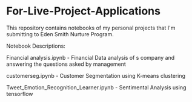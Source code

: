 # For-Live-Project-Applications
This repository contains notebooks of my personal projects that I'm submitting to Eden Smith Nurture Program.

Notebook Descriptions:

Financial analysis.ipynb - Financial Data analysis of s company and answering the questions asked by management

customerseg.ipynb - Customer Segmentation using K-means clustering

Tweet_Emotion_Recognition_Learner.ipynb - Sentimental Analysis using tensorflow
